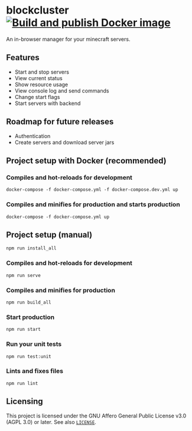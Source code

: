 # blockcluster [![Build and publish Docker image](https://github.com/jojomatik/blockcluster/actions/workflows/publish.yml/badge.svg)](https://github.com/jojomatik/blockcluster/actions/workflows/publish.yml)

An in-browser manager for your minecraft servers.

## Features
- Start and stop servers
- View current status
- Show resource usage
- View console log and send commands
- Change start flags
- Start servers with backend

## Roadmap for future releases
- Authentication
- Create servers and download server jars

## Project setup with Docker (recommended)
### Compiles and hot-reloads for development
```
docker-compose -f docker-compose.yml -f docker-compose.dev.yml up
```

### Compiles and minifies for production and starts production
```
docker-compose -f docker-compose.yml up
```

## Project setup (manual)
```
npm run install_all
```

### Compiles and hot-reloads for development
```
npm run serve
```

### Compiles and minifies for production
```
npm run build_all
```

### Start production
```
npm run start
```

### Run your unit tests
```
npm run test:unit
```

### Lints and fixes files
```
npm run lint
```

## Licensing
This project is licensed under the GNU Affero General Public License v3.0 (AGPL 3.0) or later. See also [`LICENSE`](LICENSE).

